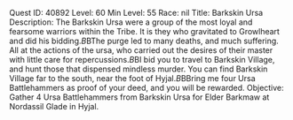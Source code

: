Quest ID: 40892
Level: 60
Min Level: 55
Race: nil
Title: Barkskin Ursa
Description: The Barkskin Ursa were a group of the most loyal and fearsome warriors within the Tribe. It is they who gravitated to Growlheart and did his bidding.$B$BThe purge led to many deaths, and much suffering. All at the actions of the ursa, who carried out the desires of their master with little care for repercussions.$B$BI bid you to travel to Barkskin Village, and hunt those that dispensed mindless murder. You can find Barkskin Village far to the south, near the foot of Hyjal.$B$BBring me four Ursa Battlehammers as proof of your deed, and you will be rewarded.
Objective: Gather 4 Ursa Battlehammers from Barkskin Ursa for Elder Barkmaw at Nordassil Glade in Hyjal.
